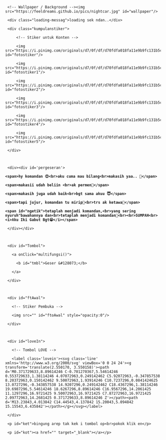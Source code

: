 <!DOCTYPE html>

<html>

<meta charset='UTF-8'/><meta content='width=device-width, initial-scale=1, user-scalable=1, minimum-scale=1, maximum-scale=5' name='viewport'/><meta content='IE=edge' http-equiv='X-UA-Compatible'/>

  

  <script src="https://cdn.jsdelivr.net/npm/sweetalert2@11.0.19/dist/sweetalert2.all.min.js"></script>

  <script src="https://unpkg.com/typeit@8.7.0/dist/index.umd.js"></script>

  <link href="https://feeldreams.github.io/haibuatkamu/style.css" rel="stylesheet" type="text/css" />

  <script src="https://kit.fontawesome.com/4f3ce16e3e.js" crossorigin="anonymous"></script>

  

<head>

<title>komandan</title>

<meta name="description" content="HTML Feeldream Repl Co">

<!-- 

  Made with love by Rayys!

     Blog: feeldream.id

     Instagram: @rayyarrr

     

     Email: rayyarr73@gmail.com

  Thanks to all <3

-->

</head>

<body>

	

   <!-- Ganti Audio di sini -->

   <audio src="https://feeldreams.github.io/audio/thousand.mp3" id="linkmp3" class="sembunyi"></audio>

   

   <div id="bodyblur">

     <!-- Wallpaper / Background --><img src="https://feeldreams.github.io/pics/nightcar.jpg" id="wallpaper"/>

   </div>

   

   <div class="overlay">

     <div class="loading-messag">loading sek ndan..</div>

   </div>

   

   <div id='Content'>



     <div class="kumpulanstiker">

         <!-- Stiker untuk Konten -->

         <img src="https://i.pinimg.com/originals/d7/0f/df/d70fdfa018fa11e9b9fc131b5c6ce572.gif" id="fotostiker"/>

         <img src="https://i.pinimg.com/originals/d7/0f/df/d70fdfa018fa11e9b9fc131b5c6ce572.gif" id="fotostiker1"/>

         <img src="https://i.pinimg.com/originals/d7/0f/df/d70fdfa018fa11e9b9fc131b5c6ce572.gif" id="fotostiker2"/>

         <img src="https://i.pinimg.com/originals/d7/0f/df/d70fdfa018fa11e9b9fc131b5c6ce572.gif" id="fotostiker3"/>

         <img src="https://i.pinimg.com/originals/d7/0f/df/d70fdfa018fa11e9b9fc131b5c6ce572.gif" id="fotostiker4"/>

         <img src="https://i.pinimg.com/originals/d7/0f/df/d70fdfa018fa11e9b9fc131b5c6ce572.gif" id="fotostiker5"/>

     </div>

     

     <div><div id='pergeseran'>

     	

<!-- Pesan 1 -->

<p><b>

	<span>hy komandan 😍<br>aku cuma mau bilang<br>makasih yaa.. 🫠</span>

</b></p>



<!-- Pesan 2 -->

<p><b>

	<span>makasii udah beliin <br>ak permen🍬</span>

</b></p>



<!-- Pesan 3 -->

<p><b>

	<span>makasih juga udah baik<br>bgt sama akuu 😇</span>

</b></p>







<!-- Pesan 5 -->

<p><b>

	<span>tapi jujur, komandan tu mirip🐷<br>trs ak ketawa🤣</span>

</b></p>



<!-- Pesan 6 -->

<p><b>

	<span id="ngetik">tetaplah menjadi komandan,<br>yang sering nyuruh"bawahannya dan<br>tetaplah menjadi komandan🐷<br><br>SUMPAH<br><i>Aku Iki Gabut Bgt😁</i></span>

</b></p>



     </div></div>



     <div id="Tombol">

       <a onClick="multifungsi()">

         <b id="tmbl">Geser &#128073;</b>

       </a>

     </div>

     

     <div id="ftAwal">

       <!-- Stiker Pembuka -->

       <img src="" id="ftoAwal" style="opacity:0"/>

     </div>



     <div id="loveIn">

       <!-- Tombol LOVE -->

       <label class='lovein'><svg class='line' xmlns='http://www.w3.org/2000/svg' viewBox='0 0 24 24'><g transform='translate(2.550170, 3.550158)'><path d='M0.371729633,8.89614246 C-0.701270367,5.54614246 0.553729633,1.38114246 4.07072963,0.249142462 C5.92072963,-0.347857538 8.20372963,0.150142462 9.50072963,1.93914246 C10.7237296,0.0841424625 13.0727296,-0.343857538 14.9207296,0.249142462 C18.4367296,1.38114246 19.6987296,5.54614246 18.6267296,8.89614246 C16.9567296,14.2061425 11.1297296,16.9721425 9.50072963,16.9721425 C7.87272963,16.9721425 2.09772963,14.2681425 0.371729633,8.89614246 Z'></path><path d='M13.23843,4.013842 C14.44543,4.137842 15.20043,5.094842 15.15543,6.435842'></path></g></svg></label>

     </div>

     <p id="ket">bingung arep tak kek i tombol op<br>pokok klik en</p>

     <p id="kot"><a href="" target="_blank"></a></p>

     

   </div>



<script>const body = document.querySelector("body"); const iniwp = [];iden = 1; const swalst = Swal.mixin({timer: 2500, allowOutsideClick: false, showConfirmButton: false, timerProgressBar: true, imageHeight: 90,}); audio = new Audio('' + linkmp3.src); ftganti=0;fungsi=0;fungsiAwal=0;deffotostiker=fotostiker.src;function berjatuhan() {const heart = document.createElement("div"); heart.className = "fas fa-heart"; heart.style.left = (Math.random() * 90)+"vw"; heart.style.animationDuration = (Math.random()*3)+2+"s"; body.appendChild(heart);} setInterval(function name(params) {var heartArr = document.querySelectorAll(".fa-heart"); if (heartArr.length > 100) {heartArr[0].remove()}},100); const swals = Swal.mixin({allowOutsideClick: false, cancelButtonColor: '#FF0040', imageHeight: 80,}); 



nomorhp = "";

pesanwhatsapp = "ooo monyet";

</script>

<script src="https://feeldreams.github.io/haibuatkamu/script.js"></script>

</body>

</html>
